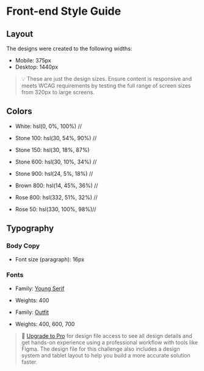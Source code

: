 # Front-end Style Guide

## Layout

The designs were created to the following widths:

- Mobile: 375px
- Desktop: 1440px

> 💡 These are just the design sizes. Ensure content is responsive and meets WCAG requirements by testing the full range of screen sizes from 320px to large screens.

## Colors

- White: hsl(0, 0%, 100%) //

- Stone 100: hsl(30, 54%, 90%)  //


- Stone 150: hsl(30, 18%, 87%)
- Stone 600: hsl(30, 10%, 34%) //
- Stone 900: hsl(24, 5%, 18%) //
- Brown 800: hsl(14, 45%, 36%) //
- Rose 800: hsl(332, 51%, 32%) //


- Rose 50: hsl(330, 100%, 98%)//

## Typography

### Body Copy

- Font size (paragraph): 16px

### Fonts

- Family: [Young Serif](https://fonts.google.com/specimen/Young+Serif)
- Weights: 400

- Family: [Outfit](https://fonts.google.com/specimen/Outfit)
- Weights: 400, 600, 700

> 💎 [Upgrade to Pro](https://www.frontendmentor.io/pro?ref=style-guide) for design file access to see all design details and get hands-on experience using a professional workflow with tools like Figma. The design file for this challenge also includes a design system and tablet layout to help you build a more accurate solution faster.
